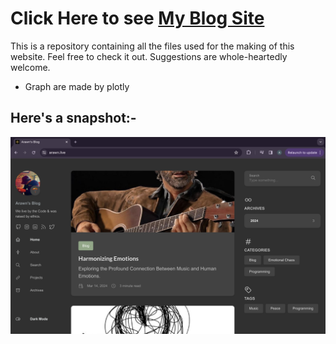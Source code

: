 # Click Here to see [My Blog Site](https://arawn.live)
This is a repository containing all the files used for the making of this website.
Feel free to check it out. Suggestions are whole-heartedly welcome.

- Graph are made by plotly 
 
## Here's a snapshot:-
 ![](assets/img/ss.png)


